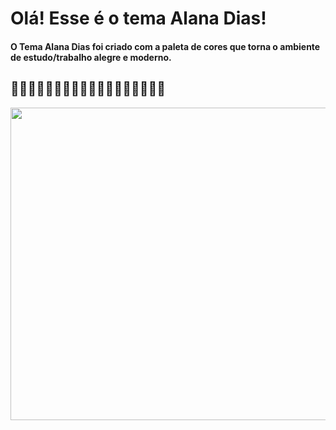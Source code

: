 # Olá! Esse é o tema Alana Dias! <br> 

#### O Tema Alana Dias foi criado com a paleta de cores que torna o ambiente de estudo/trabalho alegre e moderno. 
💜💜💜💜💜💜💜💜💜💜💜💜💜💜💜💜💜💜
---

<img  height="500" width="1000"  src="https://imagizer.imageshack.com/img924/6760/roULNF.png">


